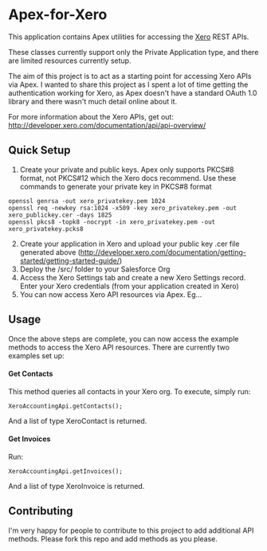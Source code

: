# Apex-for-Xero

This application contains Apex utilities for accessing the [Xero](http://developer.xero.com) REST APIs.

These classes currently support only the Private Application type, and there are limited resources currently setup. 

The aim of this project is to act as a starting point for accessing Xero APIs via Apex. I wanted to share this project as I spent a lot of time getting the authentication working for Xero, as Apex doesn't have a standard OAuth 1.0 library and there wasn't much detail online about it.

For more information about the Xero APIs, get out:
http://developer.xero.com/documentation/api/api-overview/

## Quick Setup

1. Create your private and public keys. Apex only supports PKCS#8 format, not PKCS#12 which the Xero docs recommend. Use these commands to generate your private key in PKCS#8 format
```
openssl genrsa -out xero_privatekey.pem 1024
openssl req -newkey rsa:1024 -x509 -key xero_privatekey.pem -out xero_publickey.cer -days 1825 
openssl pkcs8 -topk8 -nocrypt -in xero_privatekey.pem -out xero_privatekey.pcks8
```
2. Create your application in Xero and upload your public key .cer file generated above (http://developer.xero.com/documentation/getting-started/getting-started-guide/)
3. Deploy the /src/ folder to your Salesforce Org
4. Access the Xero Settings tab and create a new Xero Settings record. Enter your Xero credentials (from your application created in Xero)
5. You can now access Xero API resources via Apex. Eg...

## Usage

Once the above steps are complete, you can now access the example methods to access the Xero API resources. There are currently two examples set up:

#### Get Contacts

This method queries all contacts in your Xero org. To execute, simply run:
```
XeroAccountingApi.getContacts();
```
And a list of type XeroContact is returned.

#### Get Invoices

Run:
```
XeroAccountingApi.getInvoices();
```
And a list of type XeroInvoice is returned.


## Contributing

I'm very happy for people to contribute to this project to add additional API methods. Please fork this repo and add methods as you please.

